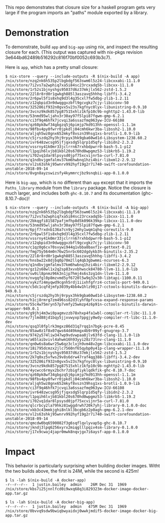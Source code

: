 This repo demonstrates that closure size for a haskell program gets very
large if the program imports an "paths" module exported by a library.

# Demonstration

To demonstrate, build `app` and `big-app` using nix, and inspect the resulting closure for each. (This
output was captured with nix-pkgs revision 3e644bd62489b516292c816f70bf0052c693b3c7).

Here is `app`, which has a pretty small closure:

```
$ nix-store --query --include-outputs -R $(nix-build -A app)
/nix/store/nzq2nk6h535p2lbgbdgf563swm6l5z24-libcxxabi-11.1.0
/nix/store/7i2vs7a2wphiq7xa5i84sc23rcxadq5b-libcxx-11.1.0
/nix/store/1r52s1bjnyshgs95037d6z37mkjlx562-zstd-1.5.2
/nix/store/22l8r8rd0r1gwkgh885l3aszavq5hhhq-libffi-3.4.2
/nix/store/2r6pwl5f1s8xhq9d3l4g35cxl7fw5dbg-zlib-1.2.11
/nix/store/z12qbpid3n9dwqggvzbfl9gcvgkz7cjy-libiconv-50
/nix/store/325286if932n0gvx5v23s7kgfnyc0lyx-libunistring-0.9.10
/nix/store/3vcnz9kdk857pg87515xhlz1kfp10c9b-nghttp2-1.43.0-lib
/nix/store/53nmd95wljahv3r30ay97f5lpi87fqwm-gmp-6.2.1
/nix/store/ci3f9q46hfk7jcvqi3a6ssazfmq963yw-ICU-66108
/nix/store/qz60pk8wf34gbgzq5j6pimjp7kd913hh-openssl-1.1.1m
/nix/store/98fbv4py0fwrr0jpkdlj04cmh6kwr3ba-libssh2-1.10.0
/nix/store/aljqh5wz8gnx652mkyf8vszn39hsg1xs-brotli-1.0.9-lib
/nix/store/c5jrszdq2hy3hj9rpyx3hk9gba60wd1d-Libsystem-1238.60.2
/nix/store/ivr648zwcsg95jfjqxsdg5lqrp1d5qfy-libidn2-2.3.2
/nix/store/vssrny41k0mr33jclrrn67rxhbdpwrr0-bash-5.1-p12
/nix/store/l1pqih6lvjb81kbl20s670hd0wpgmz53-libkrb5-1.19.2
/nix/store/i702vq1dar8lpsysd0jpf75xcvijnr5a-curl-7.81.0
/nix/store/q1ndbvjgmfalmv37km6hwbnq1hzi4bir-libxml2-2.9.12
/nix/store/xl2s63shkj95wnrv992hyf19g2r7i740-swift-corefoundation-unstable-2018-09-14
/nix/store/8vgn8ayzswizsfy4kymmrcjbz9snqbii-app-0.1.0.0
```

Here is `big-app`, which is no different than `app` except that it imports the `Paths_library` module
from the `library` package. Notice the closure is much larger, and includes both `ghc-8.10.7` and its documentation (ghc-8.10.7-doc)!

```
$ nix-store --query --include-outputs -R $(nix-build -A big-app)
/nix/store/nzq2nk6h535p2lbgbdgf563swm6l5z24-libcxxabi-11.1.0
/nix/store/7i2vs7a2wphiq7xa5i84sc23rcxadq5b-libcxx-11.1.0
/nix/store/2bkqgfi81587pafjmfhp8d5k096k39kp-libcxx-11.1.0-dev
/nix/store/53nmd95wljahv3r30ay97f5lpi87fqwm-gmp-6.2.1
/nix/store/6pjf7rxdnb136a7cn9yj2mhy1wqm1qhq-coreutils-9.0
/nix/store/2r6pwl5f1s8xhq9d3l4g35cxl7fw5dbg-zlib-1.2.11
/nix/store/vssrny41k0mr33jclrrn67rxhbdpwrr0-bash-5.1-p12
/nix/store/z12qbpid3n9dwqggvzbfl9gcvgkz7cjy-libiconv-50
/nix/store/c1qz0g6cv70svywi944q1vbba8baxf1v-gettext-0.21
/nix/store/fmg75y564m0n76w25nrbc602dgdykb3h-binutils-2.35.2
/nix/store/22l8r8rd0r1gwkgh885l3aszavq5hhhq-libffi-3.4.2
/nix/store/hnsbw22x8djbq0p70m2llq4qb3gbwmmi-ncurses-6.3
/nix/store/q1ndbvjgmfalmv37km6hwbnq1hzi4bir-libxml2-2.9.12
/nix/store/gz12s68wl1x2q2sp83xvxbhwsck84780-llvm-11.1.0-lib
/nix/store/sw9il8pnmz96k3n1jp7hmj4s6s3zg1dn-llvm-11.1.0
/nix/store/nvqqfgl0p8mzvmd5yf6720l5w9q32v30-libtapi-1100.0.11
/nix/store/xykzfz4myqwd9cgnh5rdj1iixhfgfrz4-cctools-port-949.0.1
/nix/store/c5dc1cqfdjmfp3039y4bb4w1hlz98j17-cctools-binutils-darwin-949.0.1
/nix/store/c5jrszdq2hy3hj9rpyx3hk9gba60wd1d-Libsystem-1238.60.2
/nix/store/h1cj8rmrg7zm496ss82d3lyhf8pfcvsa-expand-response-params
/nix/store/55c4w75mryn57p7vmfy25wmzp4z6p91n-cctools-binutils-darwin-wrapper-949.0.1
/nix/store/g9jhj4m3wi0pagmvzzb78xhxp4fa1wbl-compiler-rt-libc-11.1.0
/nix/store/7jlmd88jd1bqy5jjxvwyxp7ppgjy0wdy-compiler-rt-libc-11.1.0-dev
/nix/store/qsq3l0fplrk3mgxz86d31q7rqq1n7bgk-pcre-8.45
/nix/store/85aw0z1f8x07qws64d49kmgx4b9r09yf-gnugrep-3.7
/nix/store/9742y574liw347wp9vdvwpaa8jlv63fd-clang-11.1.0-lib
/nix/store/a65laibvivl4ahwm16h93yyi28z73lnv-clang-11.1.0
/nix/store/qn0w6s8a6wr25w6qz3clxjh9vm48v2gm-libcxxabi-11.1.0-dev
/nix/store/18i795dcmzx2jlc7560nf65qybp0y41p-clang-wrapper-11.1.0
/nix/store/1r52s1bjnyshgs95037d6z37mkjlx562-zstd-1.5.2
/nix/store/2k7q0xz5vfws29v8s6drw47raf4qg388-libffi-3.4.2-dev
/nix/store/325286if932n0gvx5v23s7kgfnyc0lyx-libunistring-0.9.10
/nix/store/3vcnz9kdk857pg87515xhlz1kfp10c9b-nghttp2-1.43.0-lib
/nix/store/4ycwcc6rmyx2bchr7zbigfiyklqdkfik-ghc-8.10.7-doc
/nix/store/qz60pk8wf34gbgzq5j6pimjp7kd913hh-openssl-1.1.1m
/nix/store/98fbv4py0fwrr0jpkdlj04cmh6kwr3ba-libssh2-1.10.0
/nix/store/aljqh5wz8gnx652mkyf8vszn39hsg1xs-brotli-1.0.9-lib
/nix/store/ci3f9q46hfk7jcvqi3a6ssazfmq963yw-ICU-66108
/nix/store/ivr648zwcsg95jfjqxsdg5lqrp1d5qfy-libidn2-2.3.2
/nix/store/l1pqih6lvjb81kbl20s670hd0wpgmz53-libkrb5-1.19.2
/nix/store/i702vq1dar8lpsysd0jpf75xcvijnr5a-curl-7.81.0
/nix/store/qlcrbcy2la79hkz81wggdrwh720k7yhj-library-0.1.0.0-doc
/nix/store/xkb3c43mmkjghi8nlkl3bcgb6z2p0agh-gmp-6.2.1-dev
/nix/store/xl2s63shkj95wnrv992hyf19g2r7i740-swift-corefoundation-unstable-2018-09-14
/nix/store/qmcdw0bq6590082f3g6sqflqvlyvap5g-ghc-8.10.7
/nix/store/jkndj3lpq6256xyrx2miqglllpqiv4sm-library-0.1.0.0
/nix/store/j17x9cwaj4japr0mwk8nqvjgx7i6aysf-app-0.1.0.0
```

# Impact

This behavior is particularly surprising when building docker images. Witht the two builds above, the first is 24M, while the second is 425m!

```
$ ls -lah $(nix-build -A docker-app)
-r--r--r--  1 justin.bailey  admin    26M Dec 31  1969 /nix/store/kbs7i25jnnlfcd0i9wxq68q3i829323m-docker-image-docker-app.tar.gz

$ ls -lah $(nix-build -A docker-big-app)
-r--r--r--  1 justin.bailey  admin   475M Dec 31  1969 /nix/store/0bvvq9sdw9bwiqbwyaidxj0wwkjmdif5-docker-image-docker-big-app.tar.gz
```